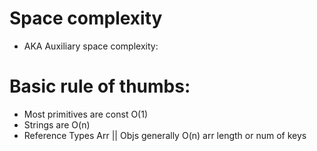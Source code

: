 # Space complexity

- AKA Auxiliary space complexity:

# Basic rule of thumbs:

- Most primitives are const O(1)
- Strings are O(n)
- Reference Types Arr || Objs generally O(n) arr length or num of keys
